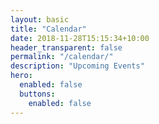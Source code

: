 ```yaml
---
layout: basic
title: "Calendar"
date: 2018-11-28T15:15:34+10:00
header_transparent: false
permalink: "/calendar/"
description: "Upcoming Events"
hero:
  enabled: false
  buttons:
    enabled: false
---
```


<div id="calendar" class="list-group"></div>

<script type="text/javascript" src="{{ '/assets/js/calendar.js' | relative_url }}"></script>